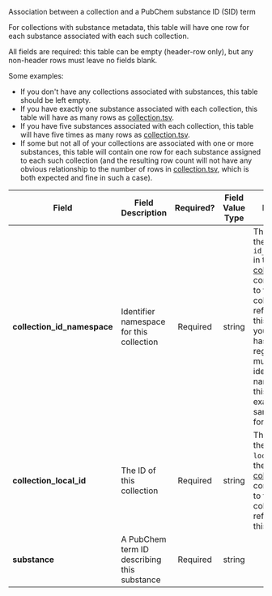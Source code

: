 Association between a collection and a PubChem substance ID (SID) term

For collections with substance metadata, this table will have one row for each substance associated with each such collection.

All fields are required: this table can be empty (header-row only), but any non-header rows must leave no fields blank.

Some examples:   
- If you don't have any collections associated with substances, this table should be left empty.
- If you have exactly one substance associated with each collection, this table will have as many rows as [collection.tsv](./TableInfo:-collection.tsv).
- If you have five substances associated with each collection, this table will have five times as many rows as [collection.tsv](./TableInfo:-collection.tsv).
- If some but not all of your collections are associated with one or more substances, this table will contain one row for each substance assigned to each such collection (and the resulting row count will not have any obvious relationship to the number of rows in [collection.tsv](./TableInfo:-collection.tsv), which is both expected and fine in such a case).


Field | Field Description | Required? | Field Value Type | Extra Info 
------|-------------------|:-----------:|:-------------:|------------
**collection_id_namespace** | Identifier namespace for this collection  | Required | string | This will be the value of `id_namespace` in the row in [collection.tsv](./TableInfo:-collection.tsv) corresponding to the collection referenced in this row. If your program has not registered multiple CFDE identifier namespaces, this will be exactly the same value for all rows.
**collection_local_id** | The ID of this collection | Required | string | This will be the value of `local_id` in the row in [collection.tsv](./TableInfo:-collection.tsv) corresponding to the collection referenced in this row.
**substance** |A PubChem term ID describing this substance | Required | string | 